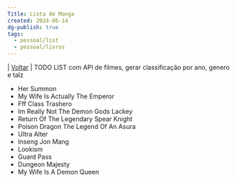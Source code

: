 ```yaml
---
Title: Lista de Manga
created: 2024-06-14
dg-publish: true
tags:
  - pessoal/list
  - pessoal/livros
---
```

| [Voltar](index) |
TODO LIST com API de filmes, gerar classificação por ano, genero e talz
- Her Summon
- My Wife Is Actually The Emperor
- Fff Class Trashero
- Im Really Not The Demon Gods Lackey
- Return Of The Legendary Spear Knight
- Poison Dragon The Legend Of An Asura
- Ultra Alter
- Inseng Jon Mang
- Lookism
- Guard Pass
- Dungeon Majesty
- My Wife Is A Demon Queen